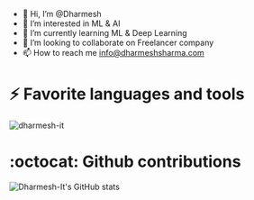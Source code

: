 - 👋 Hi, I’m @Dharmesh
- 👀 I’m interested in ML & AI
- 🌱 I’m currently learning ML & Deep Learning 
- 💞️ I’m looking to collaborate on Freelancer company 
- 📫 How to reach me info@dharmeshsharma.com

# ⚡ Favorite languages and tools

<img src="https://github-readme-stats.vercel.app/api/top-langs/?username=dharmesh-it&show_icons=true&count_private=true&theme=algolia&layout=compact" alt="dharmesh-it" />

# :octocat: Github contributions

![Dharmesh-It's GitHub stats](https://github-readme-stats.vercel.app/api?username=dharmesh-it&show_icons=true&theme=radical)
<!---
Dharmesh-IT/Dharmesh-IT is a ✨ special ✨ repository because its `README.md` (this file) appears on your GitHub profile.
You can click the Preview link to take a look at your changes.
--->
